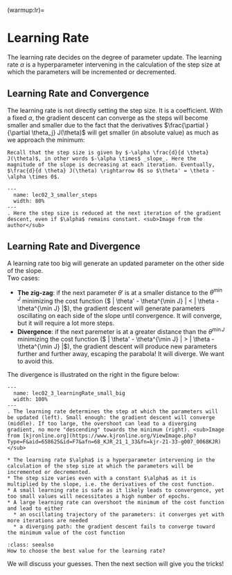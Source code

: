 (warmup:lr)=
# Learning Rate
The learning rate decides on the degree of parameter update.
The learning rate $\alpha$ is a hyperparameter intervening in the calculation of the step size at which the parameters will be incremented or decremented.

## Learning Rate and Convergence
The learning rate is not directly setting the step size. It is a coefficient. With a fixed $\alpha$, the gradient descent can converge as the steps will become smaller and smaller due to the fact that the derivatives $\frac{\partial }{\partial \theta_j} J(\theta)$ will get smaller (in absolute value) as much as we approach the minimum:

````{margin}
Recall that the step size is given by $-\alpha \frac{d}{d \theta} J(\theta)$, in other words $-\alpha \times$ _slope_. Here the magnitude of the slope is decreasing at each iteration. Eventually, $\frac{d}{d \theta} J(\theta) \rightarrow 0$ so $\theta' = \theta - \alpha \times 0$. 
````
```{figure} ../images/lec02_3_smaller_steps.png
---
  name: lec02_3_smaller_steps
  width: 80%
---
. Here the step size is reduced at the next iteration of the gradient descent, even if $\alpha$ remains constant. <sub>Image from the author</sub>
 ```

## Learning Rate and Divergence
A learning rate too big will generate an updated parameter on the other side of the slope.  
Two cases:
* __The zig-zag__: if the next parameter $\theta'$ is at a smaller distance to the $\theta^{\min J}$ minimizing the cost function ($ | \theta' - \theta^{\min J} |  < | \theta - \theta^{\min J} |$), the gradient descent will generate parameters oscillating on each side of the slope until convergence. It will converge, but it will require a lot more steps. 
* __Divergence__: if the next paremeter is at a greater distance than the $\theta^{\min J}$ minimizing the cost function ($ | \theta' - \theta^{\min J} |  > | \theta - \theta^{\min J} |$), the gradient descent will produce new parameters further and further away, escaping the parabola! It will diverge. We want to avoid this.

The divergence is illustrated on the right in the figure below: 
```{figure} ../images/lec02_3_learningRate_small_big.jpg
---
  name: lec02_3_learningRate_small_big
  width: 100%
---
. The learning rate determines the step at which the parameters will be updated (left). Small enough: the gradient descent will converge (middle). If too large, the overshoot can lead to a diverging gradient, no more "descending" towards the minimum (right). <sub>Image from [kjronline.org](https://www.kjronline.org/ViewImage.php?Type=F&aid=658625&id=F7&afn=68_KJR_21_1_33&fn=kjr-21-33-g007_0068KJR)</sub>
 ```


```{admonition} Summary
* The learning rate $\alpha$ is a hyperparameter intervening in the calculation of the step size at which the parameters will be incremented or decremented.
* The step size varies even with a constant $\alpha$ as it is multiplied by the slope, i.e. the derivatives of the cost function.
* A small learning rate is safe as it likely leads to convergence, yet too small values will necessitates a high number of epochs.
* A large learning rate can overshoot the minimum of the cost function and lead to either 
  * an oscillating trajectory of the parameters: it converges yet with more iterations are needed
  * a diverging path: the gradient descent fails to converge toward the minimum value of the cost function
```

```{admonition} Question
:class: seealso
How to choose the best value for the learning rate?
```
We will discuss your guesses. Then the next section will give you the tricks!